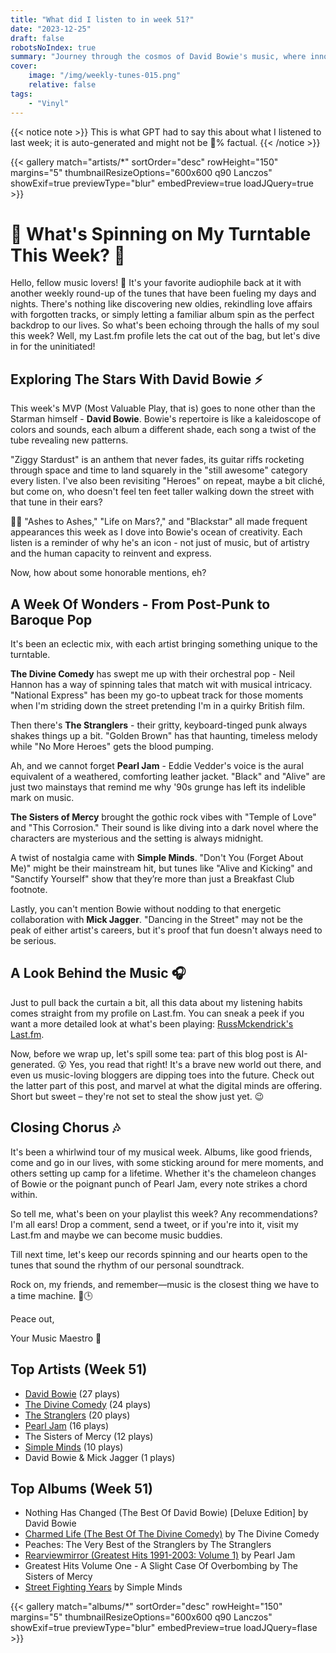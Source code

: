 ```yaml
---
title: "What did I listen to in week 51?"
date: "2023-12-25"
draft: false
robotsNoIndex: true
summary: "Journey through the cosmos of David Bowie's music, where innovative soundscapes and genre-defying hits collide!"
cover:
    image: "/img/weekly-tunes-015.png"
    relative: false
tags:
    - "Vinyl"
---
```


{{< notice note >}}
This is what GPT had to say this about what I listened to last week; it is auto-generated and might not be 💯% factual.
{{< /notice >}}

{{< gallery match="artists/*" sortOrder="desc" rowHeight="150" margins="5" thumbnailResizeOptions="600x600 q90 Lanczos" showExif=true previewType="blur" embedPreview=true loadJQuery=true >}}

# 🎵 What's Spinning on My Turntable This Week? 🎵

Hello, fellow music lovers! 🙌 It's your favorite audiophile back at it with another weekly round-up of the tunes that have been fueling my days and nights. There's nothing like discovering new oldies, rekindling love affairs with forgotten tracks, or simply letting a familiar album spin as the perfect backdrop to our lives. So what's been echoing through the halls of my soul this week? Well, my Last.fm profile lets the cat out of the bag, but let's dive in for the uninitiated!

## Exploring The Stars With David Bowie ⚡

This week's MVP (Most Valuable Play, that is) goes to none other than the Starman himself - **David Bowie**. Bowie's repertoire is like a kaleidoscope of colors and sounds, each album a different shade, each song a twist of the tube revealing new patterns.

"Ziggy Stardust" is an anthem that never fades, its guitar riffs rocketing through space and time to land squarely in the "still awesome" category every listen. I've also been revisiting "Heroes" on repeat, maybe a bit cliché, but come on, who doesn't feel ten feet taller walking down the street with that tune in their ears?

👨‍🎤 "Ashes to Ashes," "Life on Mars?," and "Blackstar" all made frequent appearances this week as I dove into Bowie's ocean of creativity. Each listen is a reminder of why he's an icon - not just of music, but of artistry and the human capacity to reinvent and express.

Now, how about some honorable mentions, eh?

## A Week Of Wonders - From Post-Punk to Baroque Pop

It's been an eclectic mix, with each artist bringing something unique to the turntable.

**The Divine Comedy** has swept me up with their orchestral pop - Neil Hannon has a way of spinning tales that match wit with musical intricacy. "National Express" has been my go-to upbeat track for those moments when I'm striding down the street pretending I'm in a quirky British film.

Then there's **The Stranglers** - their gritty, keyboard-tinged punk always shakes things up a bit. "Golden Brown" has that haunting, timeless melody while "No More Heroes" gets the blood pumping.

Ah, and we cannot forget **Pearl Jam** - Eddie Vedder's voice is the aural equivalent of a weathered, comforting leather jacket. "Black" and "Alive" are just two mainstays that remind me why '90s grunge has left its indelible mark on music.

**The Sisters of Mercy** brought the gothic rock vibes with "Temple of Love" and "This Corrosion." Their sound is like diving into a dark novel where the characters are mysterious and the setting is always midnight.

A twist of nostalgia came with **Simple Minds**. "Don't You (Forget About Me)" might be their mainstream hit, but tunes like "Alive and Kicking" and "Sanctify Yourself" show that they’re more than just a Breakfast Club footnote.

Lastly, you can't mention Bowie without nodding to that energetic collaboration with **Mick Jagger**. "Dancing in the Street" may not be the peak of either artist's careers, but it's proof that fun doesn't always need to be serious.

## A Look Behind the Music 🎧

Just to pull back the curtain a bit, all this data about my listening habits comes straight from my profile on Last.fm. You can sneak a peek if you want a more detailed look at what's been playing: [RussMckendrick's Last.fm](https://www.last.fm/user/RussMckendrick).

Now, before we wrap up, let's spill some tea: part of this blog post is AI-generated. 😮 Yes, you read that right! It's a brave new world out there, and even us music-loving bloggers are dipping toes into the future. Check out the latter part of this post, and marvel at what the digital minds are offering. Short but sweet – they're not set to steal the show just yet. 😉

## Closing Chorus 🎶

It's been a whirlwind tour of my musical week. Albums, like good friends, come and go in our lives, with some sticking around for mere moments, and others setting up camp for a lifetime. Whether it's the chameleon changes of Bowie or the poignant punch of Pearl Jam, every note strikes a chord within.

So tell me, what's been on your playlist this week? Any recommendations? I'm all ears! Drop a comment, send a tweet, or if you're into it, visit my Last.fm and maybe we can become music buddies.

Till next time, let's keep our records spinning and our hearts open to the tunes that sound the rhythm of our personal soundtrack.

Rock on, my friends, and remember—music is the closest thing we have to a time machine. 🎸🕒

Peace out,

Your Music Maestro 🎼

## Top Artists (Week 51)

- [David Bowie](https://www.mckendrick.rocks/artist/david-bowie/) (27 plays)
- [The Divine Comedy](https://www.mckendrick.rocks/artist/the-divine-comedy/) (24 plays)
- [The Stranglers](https://www.mckendrick.rocks/artist/the-stranglers/) (20 plays)
- [Pearl Jam](https://www.mckendrick.rocks/artist/pearl-jam/) (16 plays)
- The Sisters of Mercy (12 plays)
- [Simple Minds](https://www.mckendrick.rocks/artist/simple-minds/) (10 plays)
- David Bowie & Mick Jagger (1 plays)


## Top Albums (Week 51)

- Nothing Has Changed (The Best Of David Bowie) [Deluxe Edition] by David Bowie
- [Charmed Life (The Best Of The Divine Comedy)](https://www.mckendrick.rocks/albums/charmed-life-the-best-of-the-divine-comedy-22022677/) by The Divine Comedy
- Peaches: The Very Best of the Stranglers by The Stranglers
- [Rearviewmirror (Greatest Hits 1991-2003: Volume 1)](https://www.mckendrick.rocks/albums/rearviewmirror-greatest-hits-1991-2003-volume-1-22421005/) by Pearl Jam
- Greatest Hits Volume One - A Slight Case Of Overbombing by The Sisters of Mercy
- [Street Fighting Years](https://www.mckendrick.rocks/albums/street-fighting-years-499455/) by Simple Minds


{{< gallery match="albums/*" sortOrder="desc" rowHeight="150" margins="5" thumbnailResizeOptions="600x600 q90 Lanczos" showExif=true previewType="blur" embedPreview=true loadJQuery=flase >}}